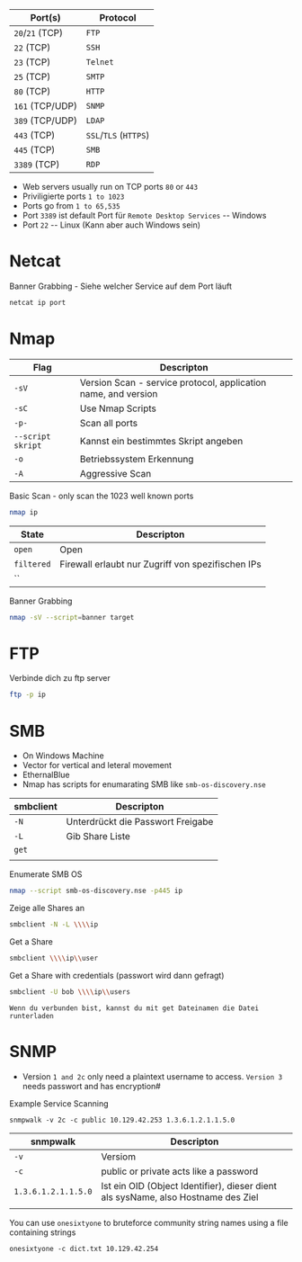 
| Port(s)         | Protocol              |
| --------------- | --------------------- |
| `20`/`21` (TCP) | `FTP`                 |
| `22` (TCP)      | `SSH`                 |
| `23` (TCP)      | `Telnet`              |
| `25` (TCP)      | `SMTP`                |
| `80` (TCP)      | `HTTP`                |
| `161` (TCP/UDP) | `SNMP`                |
| `389` (TCP/UDP) | `LDAP`                |
| `443` (TCP)     | `SSL`/`TLS` (`HTTPS`) |
| `445` (TCP)     | `SMB`                 |
| `3389` (TCP)    | `RDP`                 |
- Web servers usually run on TCP ports `80` or `443`
- Priviligierte ports `1 to 1023`
- Ports go from `1 to 65,535`
- Port `3389` ist default Port für `Remote Desktop Services` -- Windows
- Port `22` -- Linux (Kann aber auch Windows sein)


# Netcat

Banner Grabbing - Siehe welcher Service auf dem Port läuft
```bash
netcat ip port
```


# Nmap

| Flag              | Descripton                                                     |
| ----------------- | -------------------------------------------------------------- |
| `-sV`             | Version Scan - service protocol, application name, and version |
| `-sC`             | Use Nmap Scripts                                               |
| `-p-`             | Scan all ports                                                 |
| `--script skript` | Kannst ein bestimmtes Skript angeben                           |
| `-o`              | Betriebssystem Erkennung                                       |
| `-A`              | Aggressive Scan                                                |

Basic Scan - only scan the 1023 well known ports
```bash
nmap ip
```

| State      | Descripton                                        |
| ---------- | ------------------------------------------------- |
| `open`     | Open                                              |
| `filtered` | Firewall erlaubt nur Zugriff von spezifischen IPs |
| ``         |                                                   |


Banner Grabbing
```bash
nmap -sV --script=banner target
```


# FTP

Verbinde dich zu ftp server
```bash
ftp -p ip
```


# SMB

- On Windows Machine
- Vector for vertical and leteral movement
- EthernalBlue
- Nmap has scripts for enumarating SMB like `smb-os-discovery.nse`

| smbclient | Descripton                        |
| --------- | --------------------------------- |
| `-N`      | Unterdrückt die Passwort Freigabe |
| `-L`      | Gib Share Liste                   |
| `get`     |                                   |
|           |                                   |

Enumerate SMB OS
```bash
nmap --script smb-os-discovery.nse -p445 ip
```

 
Zeige alle Shares an
```bash
smbclient -N -L \\\\ip
```

Get a Share
```bash
smbclient \\\\ip\\user
```

Get a Share with credentials (passwort wird dann gefragt)
```bash
smbclient -U bob \\\\ip\\users
```

	Wenn du verbunden bist, kannst du mit get Dateinamen die Datei runterladen



# SNMP

- Version `1 and 2c` only need a plaintext username to access. `Version 3` needs passwort and has encryption#

Example Service Scanning
```shell-session
snmpwalk -v 2c -c public 10.129.42.253 1.3.6.1.2.1.1.5.0
```

| snmpwalk            | Descripton                                                                        |
| ------------------- | --------------------------------------------------------------------------------- |
| `-v`                | Versiom                                                                           |
| `-c`                | public or private acts like a password                                            |
| `1.3.6.1.2.1.1.5.0` | Ist ein OID (Object Identifier), dieser dient als sysName, also Hostname des Ziel |
|                     |                                                                                   |
You can use `onesixtyone` to bruteforce community string names using a file containing strings
```shell
onesixtyone -c dict.txt 10.129.42.254
```
